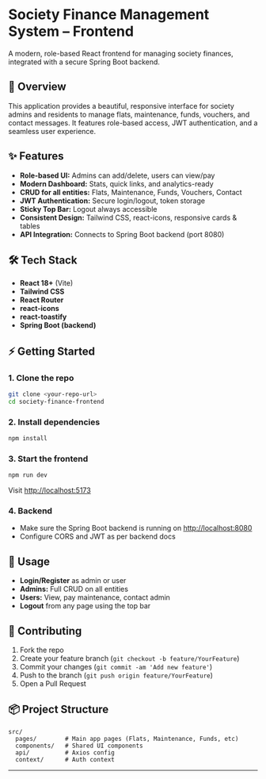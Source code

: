 # Society Finance Management System – Frontend

A modern, role-based React frontend for managing society finances, integrated with a secure Spring Boot backend.

## 🚀 Overview
This application provides a beautiful, responsive interface for society admins and residents to manage flats, maintenance, funds, vouchers, and contact messages. It features role-based access, JWT authentication, and a seamless user experience.

## ✨ Features
- **Role-based UI:** Admins can add/delete, users can view/pay
- **Modern Dashboard:** Stats, quick links, and analytics-ready
- **CRUD for all entities:** Flats, Maintenance, Funds, Vouchers, Contact
- **JWT Authentication:** Secure login/logout, token storage
- **Sticky Top Bar:** Logout always accessible
- **Consistent Design:** Tailwind CSS, react-icons, responsive cards & tables
- **API Integration:** Connects to Spring Boot backend (port 8080)

## 🛠️ Tech Stack
- **React 18+** (Vite)
- **Tailwind CSS**
- **React Router**
- **react-icons**
- **react-toastify**
- **Spring Boot (backend)**

## ⚡ Getting Started

### 1. Clone the repo
```bash
git clone <your-repo-url>
cd society-finance-frontend
```

### 2. Install dependencies
```bash
npm install
```

### 3. Start the frontend
```bash
npm run dev
```
Visit [http://localhost:5173](http://localhost:5173)

### 4. Backend
- Make sure the Spring Boot backend is running on [http://localhost:8080](http://localhost:8080)
- Configure CORS and JWT as per backend docs

## 🔑 Usage
- **Login/Register** as admin or user
- **Admins:** Full CRUD on all entities
- **Users:** View, pay maintenance, contact admin
- **Logout** from any page using the top bar

## 🤝 Contributing
1. Fork the repo
2. Create your feature branch (`git checkout -b feature/YourFeature`)
3. Commit your changes (`git commit -am 'Add new feature'`)
4. Push to the branch (`git push origin feature/YourFeature`)
5. Open a Pull Request

## 📦 Project Structure
```
src/
  pages/        # Main app pages (Flats, Maintenance, Funds, etc)
  components/   # Shared UI components
  api/          # Axios config
  context/      # Auth context
```



---

